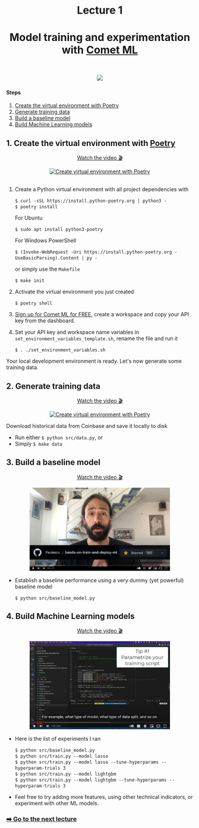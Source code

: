 <div align="center">
    <h1>Lecture 1</h1>
    <h1>Model training and experimentation with <a href="https://www.comet.com/signup?utm_source=pau&utm_medium=partner&utm_content=github">Comet ML </a></h1>
</div>

<br />

<p align="center">
    <a href="https://www.comet.com/signup?utm_source=pau&utm_medium=partner&utm_content=github">
    <img src="../images/lecture_1.gif" width='750' />
    </a>
</p>

#### Steps

1. [Create the virtual environment with Poetry](#1-create-the-virtual-environment-with-poetry)
2. [Generate training data](#2-generate-training-data)
3. [Build a baseline model](#3-build-a-baseline-model)
4. [Build Machine Learning models](#4-build-machine-learning-models)



## 1. Create the virtual environment with [Poetry](https://python-poetry.org/docs/)

<div align="center">
  <a href="https://www.youtube.com/watch?v=xLtP7zSJwvE">
      <p>Watch the video 🎬</p>
    <img src="../images/video_1.png" alt="Create virtual environment with Poetry" style="width:75%;">
  </a>
</div>

<br>

1. Create a Python virtual environment with all project dependencies with
    ```
    $ curl -sSL https://install.python-poetry.org | python3 -
	$ poetry install
    ```
    For Ubuntu
    ```
    $ sudo apt install python3-poetry
    ```
    For Windows PowerShell
    ```
    $ (Invoke-WebRequest -Uri https://install.python-poetry.org -UseBasicParsing).Content | py -
    ```
    or simply use the `Makefile`
    ```
    $ make init
    ```

2. Activate the virtual environment you just created
    ```
    $ poetry shell
    ```

3. [Sign up for Comet ML for FREE](https://www.comet.com/signup?utm_source=pau&utm_medium=partner&utm_content=github), create a workspace and copy your API key from the dashboard.

4. Set your API key and workspace name variables in `set_environment_variables_template.sh`, rename the file and run it
    ```
    $ . ./set_environment_variables.sh
    ```

Your local development environment is ready. Let's now generate some training data.

## 2. Generate training data

<div align="center">
  <a href="https://www.youtube.com/watch?v=u6dFm85hXK4">
    <p>Watch the video 🎬</p>
    <img src="../images/02_video_cover.png" alt="Create virtual environment with Poetry" style="width:75%;">
  </a>
</div>


Download historical data from Coinbase and save it locally to disk

- Run either `$ python src/data.py`, or
- Simply `$ make data`

## 3. Build a baseline model

<div align="center">
  <a href="https://www.youtube.com/watch?v=kOrmsVFlXkI">
    <p>Watch the video 🎬</p>
    <img src="../images/03_video_cover.png" alt="Create a simple, yet powerful, baseline model" style="width:75%;">
  </a>
</div>


- Establish a baseline performance using a very dummy (yet powerful) baseline model
    ```
    $ python src/baseline_model.py
    ```

## 4. Build Machine Learning models

<div align="center">
  <a href="https://www.youtube.com/watch?v=Sx7k0iDqy9I">
    <p>Watch the video 🎬</p>
    <img src="../images/04_video_cover.png" alt="Create a simple, yet powerful, baseline model" style="width:75%;">
  </a>
</div>

- Here is the list of experiments I ran
    ```
    $ python src/baseline_model.py
    $ python src/train.py --model lasso
    $ python src/train.py --model lasso --tune-hyperparams --hyperparam-trials 3
    $ python src/train.py --model lightgbm
    $ python src/train.py --model lightgbm --tune-hyperparams --hyperparam-trials 3
    ```

- Feel free to try adding more features, using other technical indicators, or experiment with other ML models.


### [➡️ Go to the next lecture](../lectures/02_model_deployment.md)

